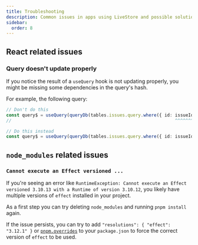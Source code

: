 ```yaml
---
title: Troubleshooting
description: Common issues in apps using LiveStore and possible solutions.
sidebar:
  order: 8
---
```


## React related issues

### Query doesn't update properly

If you notice the result of a `useQuery` hook is not updating properly, you might be missing some dependencies in the query's hash.

For example, the following query:

```ts
// Don't do this
const query$ = useQuery(queryDb(tables.issues.query.where({ id: issueId }).first()))
//                                                              ^^^^^^^ missing in deps

// Do this instead
const query$ = useQuery(queryDb(tables.issues.query.where({ id: issueId }).first(), { deps: [issueId] }))
```

## `node_modules` related issues

### `Cannot execute an Effect versioned ...`

If you're seeing an error like `RuntimeException: Cannot execute an Effect versioned 3.10.13 with a Runtime of version 3.10.12`, you likely have multiple versions of `effect` installed in your project.

As a first step you can try deleting `node_modules` and running `pnpm install` again.

If the issue persists, you can try to add `"resolutions": { "effect": "3.12.1" }` or [`pnpm.overrides`](https://pnpm.io/package_json#pnpmoverrides) to your `package.json` to force the correct version of `effect` to be used.
